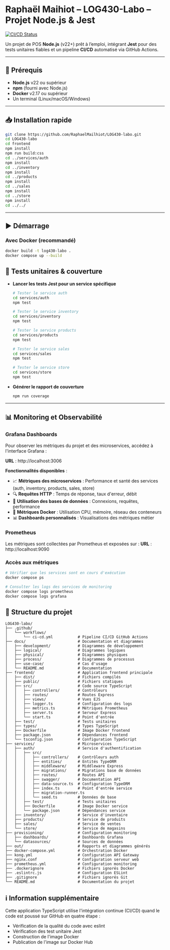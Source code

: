 # Raphaël Maihiot – LOG430-Labo – Projet Node.js & Jest

[![CI/CD Status](https://github.com/RaphaelMailhiot/LOG430-labo/actions/workflows/ci-cd.yml/badge.svg)](https://github.com/RaphaelMailhiot/LOG430-labo/actions/workflows/ci-cd.yml)

Un projet de POS **Node.js** (v22+) prêt à l’emploi, intégrant **Jest** pour des tests unitaires fiables et un pipeline **CI/CD** automatisé via GitHub Actions.

---

## 🚀 Prérequis

* **Node.js** v22 ou supérieur
* **npm** (fourni avec Node.js)
* **Docker** v2.17 ou supérieur
* Un terminal (Linux/macOS/Windows)

---

## 📥 Installation rapide

```bash
git clone https://github.com/RaphaelMailhiot/LOG430-labo.git
cd LOG430-labo
cd frontend
npm install
npm run build:css
cd ../services/auth
npm install
cd ../inventory
npm install
cd ../products
npm install
cd ../sales
npm install
cd ../store
npm install
cd ../../
```

---

## ▶️ Démarrage

### Avec Docker (recommandé)

```bash
docker build -t log430-labo .
docker compose up --build
```

## 🧪 Tests unitaires & couverture

* **Lancer les tests Jest pour un service spécifique**

  ```bash
  # Tester le service auth
  cd services/auth
  npm test
  
  # Tester le service inventory
  cd services/inventory
  npm test
  
  # Tester le service products
  cd services/products
  npm test
  
  # Tester le service sales
  cd services/sales
  npm test
  
  # Tester le service store
  cd services/store
  npm test
  ```
* **Générer le rapport de couverture**

  ```bash
  npm run coverage
  ```

---

## 📊 Monitoring et Observabilité

### Grafana Dashboards

Pour observer les métriques du projet et des microservices, accédez à l'interface Grafana :

**URL** : http://localhost:3006

**Fonctionnalités disponibles** :
- 📈 **Métriques des microservices** : Performance et santé des services (auth, inventory, products, sales, store)
- 🔍 **Requêtes HTTP** : Temps de réponse, taux d'erreur, débit
- 💾 **Utilisation des bases de données** : Connexions, requêtes, performance
- 🐳 **Métriques Docker** : Utilisation CPU, mémoire, réseau des conteneurs
- 📊 **Dashboards personnalisés** : Visualisations des métriques métier

### Prometheus

Les métriques sont collectées par Prometheus et exposées sur :
**URL** : http://localhost:9090

### Accès aux métriques

```bash
# Vérifier que les services sont en cours d'exécution
docker compose ps

# Consulter les logs des services de monitoring
docker compose logs prometheus
docker compose logs grafana
```

## 📁 Structure du projet

```
LOG430-labo/
├── .github/
│   └── workflows/
│       └── ci-cd.yml           # Pipeline CI/CD GitHub Actions
├── docs/                       # Documentation et diagrammes
│   ├── development/            # Diagrammes de développement
│   ├── logical/                # Diagrammes logiques
│   ├── physical/               # Diagrammes physiques
│   ├── process/                # Diagrammes de processus
│   ├── use-case/               # Cas d'usage
│   └── README.md               # Documentation
├── frontend/                   # Application frontend principale
│   ├── dist/                   # Fichiers compilés
│   ├── public/                 # Fichiers statiques
│   ├── src/                    # Code source TypeScript
│   │   ├── controllers/        # Contrôleurs
│   │   ├── routes/             # Routes Express
│   │   ├── views/              # Vues EJS
│   │   ├── logger.ts           # Configuration des logs
│   │   ├── metrics.ts          # Métriques Prometheus
│   │   ├── server.ts           # Serveur Express
│   │   └── start.ts            # Point d'entrée
│   ├── test/                   # Tests unitaires
│   ├── types/                  # Types TypeScript
│   ├── Dockerfile              # Image Docker frontend
│   ├── package.json            # Dépendances frontend
│   └── tsconfig.json           # Configuration TypeScript
├── services/                   # Microservices
│   ├── auth/                   # Service d'authentification
│   │   ├── src/
│   │   │   ├── controllers/    # Contrôleurs auth
│   │   │   ├── entities/       # Entités TypeORM
│   │   │   ├── middleware/     # Middleware Express
│   │   │   ├── migrations/     # Migrations base de données
│   │   │   ├── routes/         # Routes API
│   │   │   ├── swagger/        # Documentation API
│   │   │   ├── data-source.ts  # Configuration TypeORM
│   │   │   ├── index.ts        # Point d'entrée service
│   │   │   ├── migration-runner.ts
│   │   │   └── seed.ts         # Données de base
│   │   ├── test/               # Tests unitaires
│   │   ├── Dockerfile          # Image Docker service
│   │   └── package.json        # Dépendances service
│   ├── inventory/              # Service d'inventaire
│   ├── products/               # Service de produits
│   ├── sales/                  # Service de ventes
│   └── store/                  # Service de magasins
├── provisioning/               # Configuration monitoring
│   ├── dashboards/             # Dashboards Grafana
│   └── datasources/            # Sources de données
├── out/                        # Rapports et diagrammes générés
├── docker-compose.yml          # Orchestration Docker
├── kong.yml                    # Configuration API Gateway
├── nginx.conf                  # Configuration serveur web
├── prometheus.yml              # Configuration monitoring
├── .dockerignore               # Fichiers ignorés Docker
├── .eslintrc.js                # Configuration ESLint
├── .gitignore                  # Fichiers ignorés Git
└── README.md                   # Documentation du projet
```

## ℹ️ Information supplémentaire

Cette application TypeScript utilise l'intégration continue (CI/CD) quand le code est poussé sur GitHub en quatre étape :
* Vérification de la qualité du code avec eslint
* Vérification des test unitaire Jest
* Construction de l'image Docker
* Publication de l'image sur Docker Hub